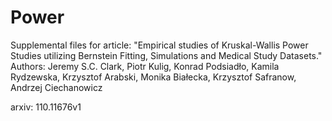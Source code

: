 # Power
Supplemental files for article:
"Empirical studies of Kruskal-Wallis Power Studies utilizing Bernstein Fitting, Simulations and Medical Study Datasets."
Authors: 
Jeremy S.C. Clark, Piotr Kulig, Konrad Podsiadło, Kamila Rydzewska, Krzysztof Arabski, Monika Białecka, Krzysztof Safranow, Andrzej Ciechanowicz

arxiv: 110.11676v1
